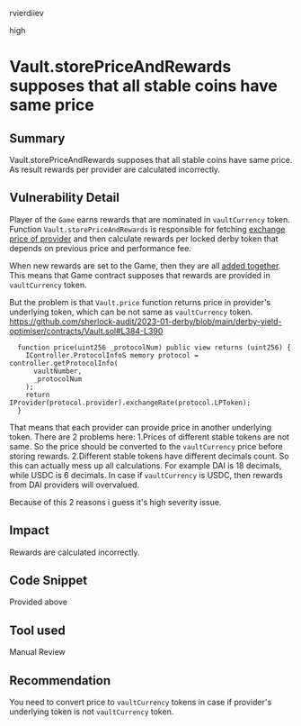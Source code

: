 rvierdiiev

high

# Vault.storePriceAndRewards supposes that all stable coins have same price

## Summary
Vault.storePriceAndRewards supposes that all stable coins have same price. As result rewards per provider are calculated incorrectly.
## Vulnerability Detail
Player of the `Game` earns rewards that are nominated in `vaultCurrency` token. Function `Vault.storePriceAndRewards` is responsible for fetching [exchange price of provider](https://github.com/sherlock-audit/2023-01-derby/blob/main/derby-yield-optimiser/contracts/Vault.sol#L227) and then calculate rewards per locked derby token that depends on previous price and performance fee.

When new rewards are set to the Game, then they are all [added together](https://github.com/sherlock-audit/2023-01-derby/blob/main/derby-yield-optimiser/contracts/Game.sol#L526-L528). This means that Game contract supposes that rewards are provided in `vaultCurrency` token.

But the problem is that `Vault.price` function returns price in provider's underlying token, which can be not same as `vaultCurrency` token.
https://github.com/sherlock-audit/2023-01-derby/blob/main/derby-yield-optimiser/contracts/Vault.sol#L384-L390
```solidity
  function price(uint256 _protocolNum) public view returns (uint256) {
    IController.ProtocolInfoS memory protocol = controller.getProtocolInfo(
      vaultNumber,
      _protocolNum
    );
    return IProvider(protocol.provider).exchangeRate(protocol.LPToken);
  }
```

That means that each provider can provide price in another underlying token.
There are 2 problems here:
1.Prices of different stable tokens are not same. So the price should be converted to the `vaultCurrency` price before storing rewards.
2.Different stable tokens have different decimals count. So this can actually mess up all calculations. For example DAI is 18 decimals, while USDC is 6 decimals. In case if `vaultCurrency` is USDC, then rewards from DAI providers will overvalued.

Because of this 2 reasons i guess it's high severity issue.
## Impact
Rewards are calculated incorrectly.
## Code Snippet
Provided above
## Tool used

Manual Review

## Recommendation
You need to convert price to `vaultCurrency` tokens in case if provider's underlying token is not `vaultCurrency` token.